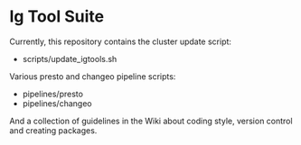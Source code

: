 Ig Tool Suite
==============================================================================

Currently, this repository contains the cluster update script:  

* scripts/update_igtools.sh

Various presto and changeo pipeline scripts:

* pipelines/presto
* pipelines/changeo

And a collection of guidelines in the Wiki about coding style, version control 
and creating packages.
